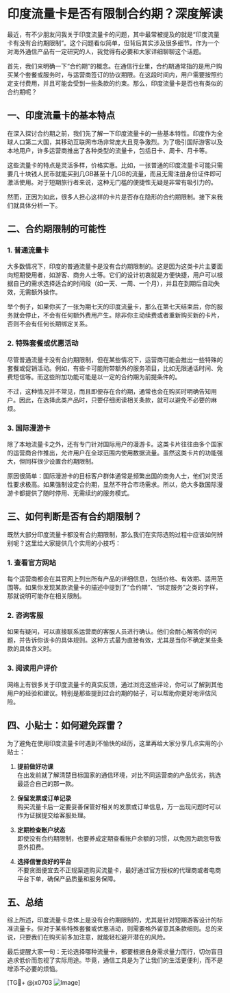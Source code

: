 # 印度流量卡是否有限制合约期？深度解读

最近，有不少朋友问我关于印度流量卡的问题，其中最常被提及的就是“印度流量卡有没有合约期限制”。这个问题看似简单，但背后其实涉及很多细节。作为一个对海外通信产品有一定研究的人，我觉得有必要和大家详细聊聊这个话题。

首先，我们来明确一下“合约期”的概念。在通信行业里，合约期通常指的是用户购买某个套餐或服务时，与运营商签订的协议期限。在这段时间内，用户需要按照约定支付费用，并且可能会受到一些条款的约束。那么，印度流量卡是否也有类似的合约期呢？

## 一、印度流量卡的基本特点

在深入探讨合约期之前，我们先了解一下印度流量卡的一些基本特性。印度作为全球人口第二大国，其移动互联网市场非常庞大且竞争激烈。为了吸引国际游客以及本地用户，许多运营商推出了各种类型的流量卡，包括日卡、周卡、月卡等。

这些流量卡的特点是灵活多样，价格实惠。比如，一张普通的印度流量卡可能只需要几十块钱人民币就能买到几GB甚至十几GB的流量，而且无需注册身份证件即可激活使用。对于短期旅行者来说，这种无门槛的便捷性无疑是非常有吸引力的。

然而，正因为如此，很多人担心这样的卡片是否存在隐形的合约期限制。接下来我们就具体分析一下。

## 二、合约期限制的可能性

### 1. **普通流量卡**
大多数情况下，印度的普通流量卡是没有合约期限制的。这是因为这类卡片主要面向短期使用者，如游客、商务人士等。它们的设计初衷就是方便快捷，用户可以根据自己的需求选择适合的时间段（如一天、一周、一个月），并且在到期后自动失效，无需额外操作。

举个例子，如果你买了一张为期七天的印度流量卡，那么在第七天结束后，你的服务就会停止，不会有任何额外费用产生。除非你主动续费或者重新购买新的卡片，否则不会有任何长期绑定关系。

### 2. **特殊套餐或优惠活动**
尽管普通流量卡没有合约期限制，但在某些情况下，运营商可能会推出一些特殊的套餐或促销活动。例如，有些卡可能附带额外的服务项目，比如无限通话时间、免费短信等。而这些附加功能可能是以一定的合约期为前提条件的。

不过，这种情况并不常见，而且即便存在合约期，通常也会在购买时明确告知用户。因此，在选择此类产品时，只要仔细阅读相关条款，就可以避免不必要的麻烦。

### 3. **国际漫游卡**
除了本地流量卡之外，还有专门针对国际用户的漫游卡。这类卡片往往由多个国家的运营商合作推出，允许用户在全球范围内使用数据流量。虽然这类卡片的功能强大，但同样很少设置合约期限制。

原因很简单：国际漫游卡的目标客户群体通常是频繁出国的商务人士，他们对灵活性要求极高。如果强制设定合约期，显然不符合市场需求。所以，绝大多数国际漫游卡都提供了随时停用、无需续约的服务模式。

## 三、如何判断是否有合约期限制？

既然大部分印度流量卡都没有合约期限制，那么我们在实际选购过程中应该如何辨别呢？这里给大家提供几个实用的小技巧：

### 1. **查看官方网站**
每个运营商都会在其官网上列出所有产品的详细信息，包括价格、有效期、适用范围等。如果你发现某款流量卡的描述中提到了“合约期”、“绑定服务”之类的字样，那就说明可能存在相关限制。

### 2. **咨询客服**
如果有疑问，可以直接联系运营商的客服人员进行确认。他们会耐心解答你的问题，并告诉你该卡的具体规则。这种方式最为直接有效，尤其是当你不确定某些条款的具体含义时。

### 3. **阅读用户评价**
网络上有很多关于印度流量卡的真实反馈，通过浏览这些评论，你可以了解到其他用户的经验和建议。特别是那些提到过合约期的帖子，可以帮助你更好地评估风险。

## 四、小贴士：如何避免踩雷？

为了避免在使用印度流量卡时遇到不愉快的经历，这里再给大家分享几点实用的小贴士：

1. **提前做好功课**  
   在出发前就了解清楚目标国家的通信环境，对比不同运营商的产品优劣，挑选最适合自己的那一款。

2. **保留发票或订单记录**  
   购买流量卡后一定要妥善保管好相关的发票或订单信息，万一出现问题时可以作为证据提交给客服处理。

3. **定期检查账户状态**  
   即使没有合约期限制，也要养成定期查看账户余额的习惯，以免因为疏忽导致意外扣费。

4. **选择信誉良好的平台**  
   不要贪图便宜去不正规渠道购买流量卡，最好通过官方授权的代理商或者电商平台下单，确保产品质量和服务保障。

## 五、总结

综上所述，印度流量卡总体上是没有合约期限制的，尤其是针对短期游客设计的标准流量卡。但对于某些特殊套餐或优惠活动，则需要格外留意其条款细则。总的来说，只要我们在购买前多加注意，就能轻松避开潜在的风险。

最后提醒大家一句：无论选择哪种流量卡，都要根据自身需求量力而行，切勿盲目追求低价而忽视了实际用途。毕竟，通信工具是为了让我们的生活更便利，而不是增添不必要的烦恼。

[TG💪+ @jx0703 ![Image](https://github.com/user-attachments/assets/dbca1d08-cadb-493c-b0ec-ad6f7a83f270)]